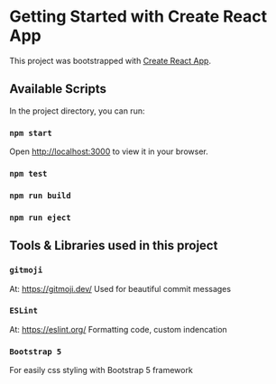 # Getting Started with Create React App

This project was bootstrapped with [Create React App](https://github.com/facebook/create-react-app).

## Available Scripts

In the project directory, you can run:

### `npm start`

Open [http://localhost:3000](http://localhost:3000) to view it in your browser.

### `npm test`
### `npm run build`
### `npm run eject`

## Tools & Libraries used in this project

### `gitmoji`

At: https://gitmoji.dev/
Used for beautiful commit messages

### `ESLint`

At: https://eslint.org/
Formatting code, custom indencation

### `Bootstrap 5`

For easily css styling with Bootstrap 5 framework

